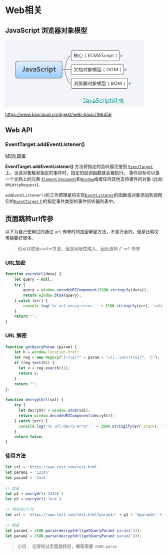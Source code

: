 # Web相关

## JavaScript 浏览器对象模型

<img src="./img/js.jpg" alt="js组成" style="zoom:85%;" />

 https://www.kancloud.cn/digest/web-basic/196456 


## Web API

### EventTarget.addEventListener()

[MDN 链接]( https://developer.mozilla.org/zh-CN/docs/Web/API/EventTarget/addEventListener )

**EventTarget.addEventListener()** 方法将指定的监听器注册到 [`EventTarget`](https://developer.mozilla.org/zh-CN/docs/Web/API/EventTarget) 上，当该对象触发指定的事件时，指定的回调函数就会被执行。 事件目标可以是一个文档上的元素 [`Element`](https://developer.mozilla.org/zh-CN/docs/Web/API/Element),[`Document`](https://developer.mozilla.org/zh-CN/docs/Web/API/Document)和[`Window`](https://developer.mozilla.org/zh-CN/docs/Web/API/Window)或者任何其他支持事件的对象 (比如 `XMLHttpRequest`)`。`

`addEventListener()`的工作原理是将实现[`EventListener`](https://developer.mozilla.org/zh-CN/docs/Web/API/EventListener)的函数或对象添加到调用它的[`EventTarget`](https://developer.mozilla.org/zh-CN/docs/Web/API/EventTarget)上的指定事件类型的事件侦听器列表中。


## 页面跳转url传参

以下为自己使用过的通过 ``url`` 传参时的加密解密方法，不是万全的，但是比明文传输要好很多。

>   也可以使用cache方法，但是局限性略大，因此选择了 ``url`` 传参


### URL加密

```javascript
function encryUrl(data) {
    let query = null;
	try {
		query = window.encodeURIComponent(JSON.stringify(data));
		return window.btoa(query);
	} catch (err) {
		console.log('%c url-encry-error：' + JSON.stringify(err), 'color:red;');
	}
    return "";
}
```

### URL 解密

```javascript
function getQueryParam (param) {
    let h = window.location.href;
    let reg = new RegExp("[\?\&]?" + param + "=([,-\w]+)[\&]?", "i");
    if (reg.test(h)) {
      let v = reg.exec(h)[1];
      return v;
    }
    return "";
};

function decryptUrl(val) {
    try {
      let decryStr = window.atob(val); 
      return window.decodeURIComponent(decryStr);
    } catch (err) {
      console.log('%c url-decry-error：' + JSON.stringify(err.stack), 'color:red;');
    }
    return false;
}
```

### 使用方法

```javascript
let url = 'https://www.test.com/test.html'
let param1 = '12345'
let param2 = 'Jack'

// 加密
let p1 = encryUrl('12345')
let p2 = encryUrl('Jack')

// 地址栏url为
let url = 'https://www.test.com/test.html?param1=' + p1 + '&param2=' + p2

// 解密
let param1 = JSON.parse(decryptUrl(getQueryParam('param1')));
let param2 = JSON.parse(decryptUrl(getQueryParam('param2')));
```


>小坑： 记得经过页面跳转后，解密需要 ``JSON.parse`` 










